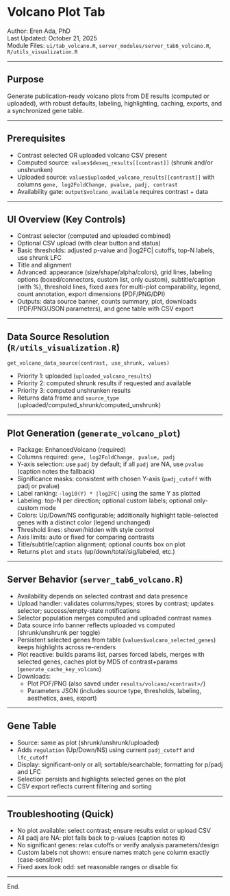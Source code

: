 # Volcano Plot Tab

Author: Eren Ada, PhD  
Last Updated: October 21, 2025  
Module Files: `ui/tab_volcano.R`, `server_modules/server_tab6_volcano.R`, `R/utils_visualization.R`

---

## Purpose

Generate publication-ready volcano plots from DE results (computed or uploaded), with robust defaults, labeling, highlighting, caching, exports, and a synchronized gene table.

---

## Prerequisites

- Contrast selected OR uploaded volcano CSV present
- Computed source: `values$deseq_results[[contrast]]` (shrunk and/or unshrunken)
- Uploaded source: `values$uploaded_volcano_results[[contrast]]` with columns `gene, log2FoldChange, pvalue, padj, contrast`
- Availability gate: `output$volcano_available` requires contrast + data

---

## UI Overview (Key Controls)

- Contrast selector (computed and uploaded combined)
- Optional CSV upload (with clear button and status)
- Basic thresholds: adjusted p-value and |log2FC| cutoffs, top-N labels, use shrunk LFC
- Title and alignment
- Advanced: appearance (size/shape/alpha/colors), grid lines, labeling options (boxed/connectors, custom list, only custom), subtitle/caption (with %), threshold lines, fixed axes for multi-plot comparability, legend, count annotation, export dimensions (PDF/PNG/DPI)
- Outputs: data source banner, counts summary, plot, downloads (PDF/PNG/JSON parameters), and gene table with CSV export

---

## Data Source Resolution (`R/utils_visualization.R`)

`get_volcano_data_source(contrast, use_shrunk, values)`
- Priority 1: uploaded (`uploaded_volcano_results`)
- Priority 2: computed shrunk results if requested and available
- Priority 3: computed unshrunken results
- Returns data frame and `source_type` (uploaded/computed_shrunk/computed_unshrunk)

---

## Plot Generation (`generate_volcano_plot`)

- Package: EnhancedVolcano (required)
- Columns required: `gene, log2FoldChange, pvalue, padj`
- Y-axis selection: use `padj` by default; if all `padj` are NA, use `pvalue` (caption notes the fallback)
- Significance masks: consistent with chosen Y-axis (`padj_cutoff` with padj or pvalue)
- Label ranking: `-log10(Y) * |log2FC|` using the same Y as plotted
- Labeling: top-N per direction; optional custom labels; optional only-custom mode
- Colors: Up/Down/NS configurable; additionally highlight table-selected genes with a distinct color (legend unchanged)
- Threshold lines: shown/hidden with style control
- Axis limits: auto or fixed for comparing contrasts
- Title/subtitle/caption alignment; optional counts box on plot
- Returns `plot` and `stats` (up/down/total/sig/labeled, etc.)

---

## Server Behavior (`server_tab6_volcano.R`)

- Availability depends on selected contrast and data presence
- Upload handler: validates columns/types; stores by contrast; updates selector; success/empty-state notifications
- Selector population merges computed and uploaded contrast names
- Data source info banner reflects uploaded vs computed (shrunk/unshrunk per toggle)
- Persistent selected genes from table (`values$volcano_selected_genes`) keeps highlights across re-renders
- Plot reactive: builds params list, parses forced labels, merges with selected genes, caches plot by MD5 of contrast+params (`generate_cache_key_volcano`)
- Downloads:
  - Plot PDF/PNG (also saved under `results/volcano/<contrast>/`)
  - Parameters JSON (includes source type, thresholds, labeling, aesthetics, axes, export)

---

## Gene Table

- Source: same as plot (shrunk/unshrunk/uploaded)
- Adds `regulation` (Up/Down/NS) using current `padj_cutoff` and `lfc_cutoff`
- Display: significant-only or all; sortable/searchable; formatting for p/padj and LFC
- Selection persists and highlights selected genes on the plot
- CSV export reflects current filtering and sorting

---

## Troubleshooting (Quick)

- No plot available: select contrast; ensure results exist or upload CSV
- All padj are NA: plot falls back to p-values (caption notes it)
- No significant genes: relax cutoffs or verify analysis parameters/design
- Custom labels not shown: ensure names match `gene` column exactly (case-sensitive)
- Fixed axes look odd: set reasonable ranges or disable fix

---

End.
